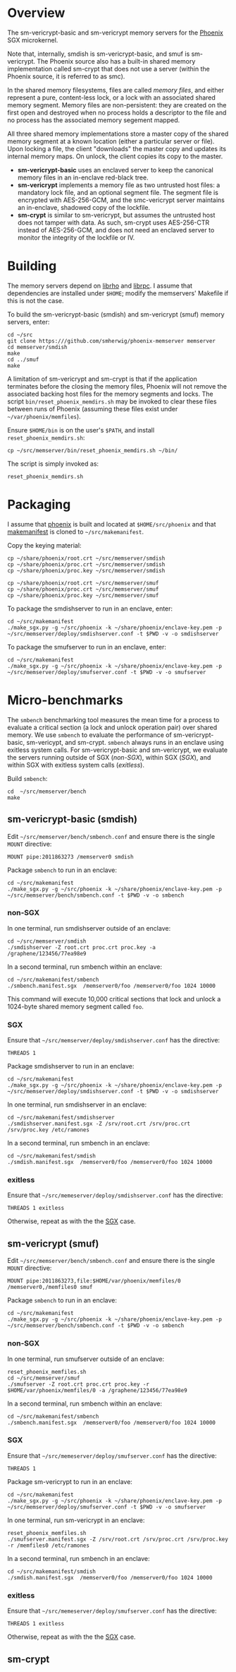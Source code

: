 Overview
========
The sm-vericrypt-basic and sm-vericrypt memory servers for the
[Phoenix](https://github.com/smherwig/phoenix) SGX microkernel.

Note that, internally, smdish is sm-vericrypt-basic, and smuf is sm-vericrypt.
The Phoenix source also has a built-in shared memory implementation called
sm-crypt that does not use a server (within the Phoenix source, it is referred
to as smc).

In the shared memory filesystems, files are called *memory files*, and either
represent a pure, content-less lock, or a lock with an associated shared memory
segment.  Memory files are non-persistent: they are created on the first open
and destroyed when no process holds a descriptor to the file and no process has
the associated memory segement mapped.

All three shared memory implementations store a master copy of the shared
memory segment at a known location (either a particular server or file).  Upon
locking a file, the client "downloads" the master copy and updates its internal
memory maps.  On unlock, the client copies its copy to the master.

- **sm-vericrypt-basic** uses an enclaved server to keep the canonical memory
files in an in-enclave red-black tree.
- **sm-vericrypt** implements a memory file as two untrusted host files: a
mandatory lock file, and an optional segment file.  The segment file is
encrypted with AES-256-GCM, and the smc-vericrypt server maintains an
in-enclave, shadowed copy of the lockfile.
- **sm-crypt** is similar to sm-vericrypt, but assumes the untrusted host does
not tamper with data.  As such, sm-crypt uses AES-256-CTR instead of
AES-256-GCM, and does not need an enclaved server to monitor the integrity of
the lockfile or IV.



<a name="building"/> Building
=============================

The memory servers depend on
[librho](https://github.com/smherwig/librho) and
[librpc](https://github.com/smherwig/phoenix-librpc).
I assume that dependencies are installed under `$HOME`; modify the memservers'
Makefile if this is not the case.


To build the sm-vericrypt-basic (smdish) and sm-vericrypt (smuf) memory
servers, enter:

```
cd ~/src
git clone https:///github.com/smherwig/phoenix-memserver memserver
cd memserver/smdish
make
cd ../smuf
make
```

A limitation of sm-vericrypt and sm-crypt is that if the application terminates
before the closing the memory files, Phoenix will not remove the associated
backing host files for the memory segments and locks.  The script
`bin/reset_phoenix_memdirs.sh` may be invoked to clear these files between runs
of Phoenix (assuming these files exist under `~/var/phoenix/memfiles`).

Ensure `$HOME/bin` is on the user's `$PATH`, and install
`reset_phoenix_memdirs.sh`:

```
cp ~/src/memserver/bin/reset_phoenix_memdirs.sh ~/bin/
```

The script is simply invoked as:

```
reset_phoenix_memdirs.sh
```

<a name="packaging"/> Packaging
===============================

I assume that [phoenix](https://github.com/smherwig/phoenix#building) is built
and located at `$HOME/src/phoenix` and that
[makemanifest](https://github.com/smherwig/phoenix-makemanifest) is cloned to
`~/src/makemanifest`.

Copy the keying material:

```
cp ~/share/phoenix/root.crt ~/src/memserver/smdish
cp ~/share/phoenix/proc.crt ~/src/memserver/smdish 
cp ~/share/phoenix/proc.key ~/src/memserver/smdish 

cp ~/share/phoenix/root.crt ~/src/memserver/smuf
cp ~/share/phoenix/proc.crt ~/src/memserver/smuf
cp ~/share/phoenix/proc.key ~/src/memserver/smuf 
```

To package the smdishserver to run in an enclave, enter:

```
cd ~/src/makemanifest
./make_sgx.py -g ~/src/phoenix -k ~/share/phoenix/enclave-key.pem -p ~/src/memserver/deploy/smdishserver.conf -t $PWD -v -o smdishserver
```


To package the smufserver to run in an enclave, enter:

```
cd ~/src/makemanifest
./make_sgx.py -g ~/src/phoenix -k ~/share/phoenix/enclave-key.pem -p ~/src/memserver/deploy/smufserver.conf -t $PWD -v -o smufserver
```


<a name="micro-benchmarks"/> Micro-benchmarks
=============================================

The `smbench` benchmarking tool measures the mean time for a process to
evaluate a critical section (a lock and unlock operation pair) over shared
memory.  We use `smbench` to evaluate the performance of sm-vericrypt-basic,
sm-vericypt, and sm-crypt.  `smbench` always runs in an enclave using exitless
system calls.  For sm-vericrypt-basic and sm-vericrypt, we evaluate the servers
running outside of SGX (*non-SGX*), within SGX (*SGX*), and within SGX with
exitless system calls (*exitless*).

Build `smbench`:

```
cd  ~/src/memserver/bench
make
```


sm-vericrypt-basic (smdish)
---------------------------

Edit `~/src/memserver/bench/smbench.conf` and ensure there is the single 
`MOUNT` directive:

```
MOUNT pipe:2011863273 /memserver0 smdish
```

Package `smbench` to run in an enclave:

```
cd ~/src/makemanifest
./make_sgx.py -g ~/src/phoenix -k ~/share/phoenix/enclave-key.pem -p ~/src/memserver/bench/smbench.conf -t $PWD -v -o smbench
```

### <a name="micro-bench-sm-vericrypt-basic-non-sgx"/> non-SGX

In one terminal, run smdishserver outside of an enclave:

```
cd ~/src/memserver/smdish
./smdishserver -Z root.crt proc.crt proc.key -a /graphene/123456/77ea98e9
```

In a second terminal, run smbench within an enclave:

```
cd ~/src/makemanifest/smbench
./smbench.manifest.sgx  /memserver0/foo /memserver0/foo 1024 10000
```

This command will execute 10,000 critical sections that lock and unlock a
1024-byte shared memory segment called `foo`.


### <a name="micro-bench-sm-vericrypt-basic-sgx"/> SGX

Ensure that `~/src/memserver/deploy/smdishserver.conf` has the directive:

```
THREADS 1
```

Package smdishserver to run in an enclave:

```
cd ~/src/makemanifest
./make_sgx.py -g ~/src/phoenix -k ~/share/phoenix/enclave-key.pem -p ~/src/memserver/deploy/smdishserver.conf -t $PWD -v -o smdishserver
```

In one terminal, run smdishserver in an enclave:

```
cd ~/src/makemanifest/smdishserver
./smdishserver.manifest.sgx -Z /srv/root.crt /srv/proc.crt /srv/proc.key /etc/ramones
```

In a second terminal, run smbench in an enclave:

```
cd ~/src/makemanifest/smdish
./smdish.manifest.sgx  /memserver0/foo /memserver0/foo 1024 10000
```


### <a name="micro-bench-sm-vericrypt-basic-exitless"/> exitless

Ensure that `~/src/memeserver/deploy/smdishserver.conf` has the directive:

```
THREADS 1 exitless
```

Otherwise, repeat as with the the [SGX](#micro-bench-sm-vericrypt-basic-sgx) case.



sm-vericrypt (smuf)
-------------------

Edit `~/src/memserver/bench/smbench.conf` and ensure there is the single
`MOUNT` directive:

```
MOUNT pipe:2011863273,file:$HOME/var/phoenix/memfiles/0 /memserver0,/memfiles0 smuf
```

Package `smbench` to run in an enclave:

```
cd ~/src/makemanifest
./make_sgx.py -g ~/src/phoenix -k ~/share/phoenix/enclave-key.pem -p ~/src/memserver/bench/smbench.conf -t $PWD -v -o smbench
```


### <a name="micro-bench-sm-vericrypt-non-sgx"/> non-SGX

In one terminal, run smufserver outside of an enclave:

```
reset_phoenix_memfiles.sh
cd ~/src/memserver/smuf
./smufserver -Z root.crt proc.crt proc.key -r $HOME/var/phoenix/memfiles/0 -a /graphene/123456/77ea98e9
```

In a second terminal, run smbench within an enclave:

```
cd ~/src/makemanifest/smbench
./smbench.manifest.sgx  /memserver0/foo /memserver0/foo 1024 10000
```


### <a name="micro-bench-sm-vericrypt-sgx"/> SGX

Ensure that `~/src/memeserver/deploy/smufserver.conf` has the directive:

```
THREADS 1
```

Package sm-vericrypt to run in an enclave:

```
cd ~/src/makemanifest
./make_sgx.py -g ~/src/phoenix -k ~/share/phoenix/enclave-key.pem -p ~/src/memserver/deploy/smufserver.conf -t $PWD -v -o smufserver
```

In one terminal, run sm-vericrypt in an enclave:

```
reset_phoenix_memfiles.sh
./smufserver.manifest.sgx -Z /srv/root.crt /srv/proc.crt /srv/proc.key -r /memfiles0 /etc/ramones
```

In a second terminal, run smbench in an enclave:

```
cd ~/src/makemanifest/smdish
./smdish.manifest.sgx  /memserver0/foo /memserver0/foo 1024 10000
```


### <a name="micro-bench-sm-vericrypt-exitless"/> exitless

Ensure that `~/src/memeserver/deploy/smufserver.conf` has the directive:

```
THREADS 1 exitless
```

Otherwise, repeat as with the the [SGX](#micro-bench-sm-vericrypt-sgx) case.


sm-crypt
--------

